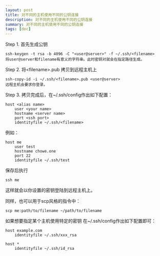 ```yaml
---
layout: post
title: 对不同的主机使用不同的公钥连接
description: 对不同的主机使用不同的公钥连接
summary: 对不同的主机使用不同的公钥连接
tags: [doc]
---
```



Step 1. 首先生成公钥
```
ssh-keygen -t rsa -b 4096 -C "<user@server>" -f ~/.ssh/<filename>
将user@server和filename有意义的字符串。此时密钥对就会在指定路径生成。
```
Step 2. 将\<filename\>.pub 拷贝到远程主机上
```
ssh-copy-id -i ~/.ssh/<filename>.pub <user@server>
远程主机会要求你登录。
```
Step 3. 拷贝完成后，在~/.ssh/config作出如下配置：
```
host <alias name>
    user <your name>
    hostname <server name>
    port <ssh port>
    identityfile ~/.ssh/<filename>
```
例如：
```
host me
    user test
    hostname chowe.one
    port 22
    identityfile ~/.ssh/test
```
保存后执行
```
ssh me
```
这样就会以你设置的密钥登陆到远程主机上。

同样，也可以用于scp风格的指令中：
```
scp me:path/to/filename ~/path/to/filename
```

如果想要指定某个主机使用特定的密钥
在~/.ssh/config作出如下配置即可：
```
host example.com
    identityfile ~/.ssh/xxx_rsa

host *
    identityfile ~/.ssh/id_rsa
```
